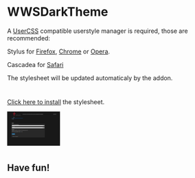 # WWSDarkTheme
A [UserCSS](https://github.com/openstyles/stylus/wiki/UserCSS) compatible userstyle manager is required, those are recommended:

Stylus for [Firefox](https://addons.mozilla.org/en-US/firefox/addon/styl-us/), [Chrome](https://chrome.google.com/webstore/detail/stylus/clngdbkpkpeebahjckkjfobafhncgmne) or [Opera](https://addons.opera.com/en-gb/extensions/details/stylus/).

Cascadea for [Safari](https://cascadea.app/)

The stylesheet will be updated automaticaly by the addon.
#

[Click here to install](https://raw.githubusercontent.com/carldamke/WWSDarkTheme/master/schulportal-erz-pb-dark.user.css) the stylesheet.

<img align="center" src="https://raw.githubusercontent.com/carldamke/WWSDarkTheme/master/img/screenshot.JPG" height="80" title="Click to enlarge"></img>
#

## Have fun!

